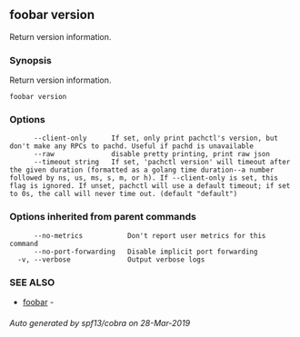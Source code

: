 ## foobar version

Return version information.

### Synopsis


Return version information.

```
foobar version
```

### Options

```
      --client-only      If set, only print pachctl's version, but don't make any RPCs to pachd. Useful if pachd is unavailable
      --raw              disable pretty printing, print raw json
      --timeout string   If set, 'pachctl version' will timeout after the given duration (formatted as a golang time duration--a number followed by ns, us, ms, s, m, or h). If --client-only is set, this flag is ignored. If unset, pachctl will use a default timeout; if set to 0s, the call will never time out. (default "default")
```

### Options inherited from parent commands

```
      --no-metrics           Don't report user metrics for this command
      --no-port-forwarding   Disable implicit port forwarding
  -v, --verbose              Output verbose logs
```

### SEE ALSO
* [foobar](foobar.md)	 - 

###### Auto generated by spf13/cobra on 28-Mar-2019
